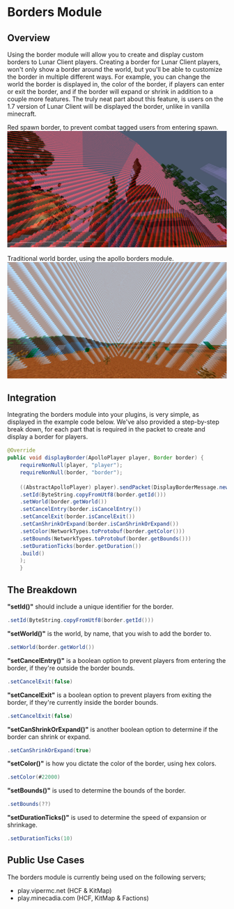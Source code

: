 # Borders Module

## Overview
Using the border module will allow you to create and display custom borders to Lunar Client players.
Creating a border for Lunar Client players, won't only show a border around the world, but you'll be able to customize the border in multiple different ways.
For example, you can change the world the border is displayed in, the color of the border, if players can enter or exit the border, and if the border will expand or shrink in addition to a couple more features.
The truly neat part about this feature, is users on the 1.7 version of Lunar Client will be displayed the border, unlike in vanilla minecraft.

Red spawn border, to prevent combat tagged users from entering spawn.
![Lunar Client border, red, being created around a spawn to prevent users from entry while they're combat tagged.](../../assets/red-spawn-border.png)

Traditional world border, using the apollo borders module.
![Lunar Client borders, blue, being created as a traditional world border.](../../assets/blue-traditional-world-border.png)

## Integration
Integrating the borders module into your plugins, is very simple, as displayed in the example code below.
We've also provided a step-by-step break down, for each part that is required in the packet to create and display a border for players.

<!-- include code snippet -->
```java
@Override
public void displayBorder(ApolloPlayer player, Border border) {
    requireNonNull(player, "player"); 
    requireNonNull(border, "border");

    ((AbstractApolloPlayer) player).sendPacket(DisplayBorderMessage.newBuilder()
    .setId(ByteString.copyFromUtf8(border.getId()))
    .setWorld(border.getWorld())
    .setCancelEntry(border.isCancelEntry())
    .setCancelExit(border.isCancelExit())
    .setCanShrinkOrExpand(border.isCanShrinkOrExpand())
    .setColor(NetworkTypes.toProtobuf(border.getColor()))
    .setBounds(NetworkTypes.toProtobuf(border.getBounds()))
    .setDurationTicks(border.getDuration())
    .build()
    );
    }
```

<!-- example breakdown -->
## The Breakdown
**"setId()"** should include a unique identifier for the border.
```java
.setId(ByteString.copyFromUtf8(border.getId()))
```

**"setWorld()"** is the world, by name, that you wish to add the border to.
```java
.setWorld(border.getWorld())
```

**"setCancelEntry()"** is a boolean option to prevent players from entering the border, if they're outside the border bounds.
```java
.setCancelExit(false)
```

**"setCancelExit"** is a boolean option to prevent players from exiting the border, if they're currently inside the border bounds.
```java
.setCancelExit(false)
```

**"setCanShrinkOrExpand()"** is another boolean option to determine if the border can shrink or expand.
```java
.setCanShrinkOrExpand(true)
```

**"setColor()"** is how you dictate the color of the border, using hex colors.
```java
.setColor(#22000)
```

**"setBounds()"** is used to determine the bounds of the border.
```java
.setBounds(??)
```

**"setDurationTicks()"** is used to determine the speed of expansion or shrinkage.
```java
.setDurationTicks(10)
```

<!-- Show off some unique examples of the module being used, if there are any. (promo the people who use the Apollo) -->
## Public Use Cases
The borders module is currently being used on the following servers;
* play.vipermc.net (HCF & KitMap)
* play.minecadia.com (HCF, KitMap & Factions)
